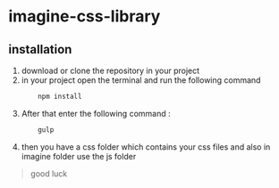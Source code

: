 # imagine-css-library

## installation

1. download or clone the repository in your project
1. in your project open the terminal and run the following command
   ```bash
       npm install
   ```
1. After that enter the following command :
   ```bash
       gulp
   ```
1. then you have a css folder which contains your css files and also in imagine folder use the js folder

> good luck
